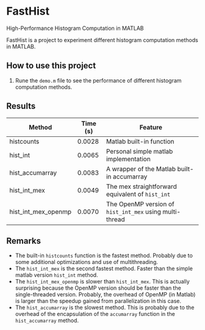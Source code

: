 # FastHist
High-Performance Histogram Computation in MATLAB

FastHist is a project to experiment different histogram computation methods in MATLAB. 

## How to use this project
1. Rune the `demo.m` file to see the performance of different histogram computation methods.

## Results

| Method                   | Time (s)  | Feature                                                 |
| ----------------------   |  ------   | ------------------------------------------------------- |
| histcounts               |  0.0028   | Matlab built-in function                                |
| hist_int                 |  0.0065   | Personal simple matlab implementation                   |
| hist_accumarray          |  0.0083   | A wrapper of the Matlab built-in accumarray             |
| hist_int_mex             |  0.0049   | The mex straightforward equivalent of `hist_int`        |
| hist_int_mex_openmp      |  0.0070   | The OpenMP version of `hist_int_mex` using multi-thread |

## Remarks
- The built-in `histcounts` function is the fastest method. Probably due to some additional optimizations and use of multithreading.
- The `hist_int_mex` is the second fastest method. Faster than the simple matlab version `hist_int` method. 
- The `hist_int_mex_openmp` is slower than `hist_int_mex`. This is actually surprising because the OpenMP version should be faster than the single-threaded version. Probably, the overhead of OpenMP (in Matlab) is larger than the speedup gained from parallelization in this case.
- The `hist_accumarray` is the slowest method. This is probably due to the overhead of the encapsulation of the `accumarray` function in the `hist_accumarray` method.